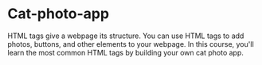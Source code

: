 # Cat-photo-app
HTML tags give a webpage its structure. You can use HTML tags to add photos, buttons, and other elements to your webpage. In this course, you'll learn the most common HTML tags by building your own cat photo app.



